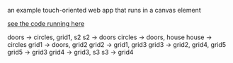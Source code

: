 an example touch-oriented web app that runs in a canvas element

[see the code running here](https://csusbdt.github.io/doors/)

doors -> circles, grid1, s2
  s2 -> doors
  circles -> doors, house
    house -> circles
  grid1 -> doors, grid2
    grid2 -> grid1, grid3
	  grid3 -> grid2, grid4, grid5
	    grid5 -> grid3
		grid4 -> grid3, s3
		  s3 -> grid4
